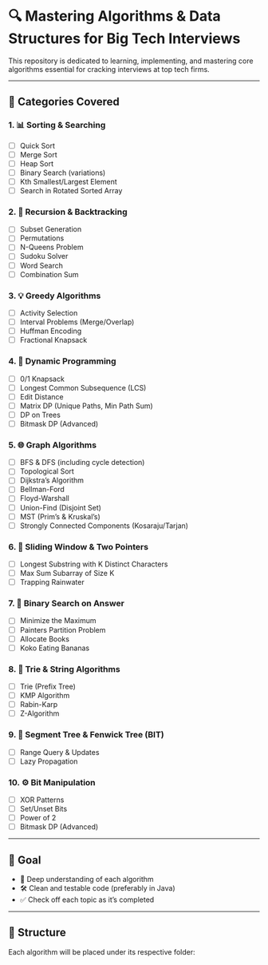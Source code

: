 # 🔍 Mastering Algorithms & Data Structures for Big Tech Interviews

This repository is dedicated to learning, implementing, and mastering core algorithms essential for cracking interviews at top tech firms.

---

## 📌 Categories Covered

### 1. 📊 Sorting & Searching
- [ ] Quick Sort
- [ ] Merge Sort
- [ ] Heap Sort
- [ ] Binary Search (variations)
- [ ] Kth Smallest/Largest Element
- [ ] Search in Rotated Sorted Array

### 2. 🔁 Recursion & Backtracking
- [ ] Subset Generation
- [ ] Permutations
- [ ] N-Queens Problem
- [ ] Sudoku Solver
- [ ] Word Search
- [ ] Combination Sum

### 3. 💡 Greedy Algorithms
- [ ] Activity Selection
- [ ] Interval Problems (Merge/Overlap)
- [ ] Huffman Encoding
- [ ] Fractional Knapsack

### 4. 🧠 Dynamic Programming
- [ ] 0/1 Knapsack
- [ ] Longest Common Subsequence (LCS)
- [ ] Edit Distance
- [ ] Matrix DP (Unique Paths, Min Path Sum)
- [ ] DP on Trees
- [ ] Bitmask DP (Advanced)

### 5. 🌐 Graph Algorithms
- [ ] BFS & DFS (including cycle detection)
- [ ] Topological Sort
- [ ] Dijkstra’s Algorithm
- [ ] Bellman-Ford
- [ ] Floyd-Warshall
- [ ] Union-Find (Disjoint Set)
- [ ] MST (Prim’s & Kruskal’s)
- [ ] Strongly Connected Components (Kosaraju/Tarjan)

### 6. 🔲 Sliding Window & Two Pointers
- [ ] Longest Substring with K Distinct Characters
- [ ] Max Sum Subarray of Size K
- [ ] Trapping Rainwater

### 7. 📐 Binary Search on Answer
- [ ] Minimize the Maximum
- [ ] Painters Partition Problem
- [ ] Allocate Books
- [ ] Koko Eating Bananas

### 8. 🔡 Trie & String Algorithms
- [ ] Trie (Prefix Tree)
- [ ] KMP Algorithm
- [ ] Rabin-Karp
- [ ] Z-Algorithm

### 9. 🧮 Segment Tree & Fenwick Tree (BIT)
- [ ] Range Query & Updates
- [ ] Lazy Propagation

### 10. ⚙️ Bit Manipulation
- [ ] XOR Patterns
- [ ] Set/Unset Bits
- [ ] Power of 2
- [ ] Bitmask DP (Advanced)

---

## 🚀 Goal

- 🧠 Deep understanding of each algorithm
- 🛠️ Clean and testable code (preferably in Java)
- ✅ Check off each topic as it’s completed

---

## 📁 Structure

Each algorithm will be placed under its respective folder:
